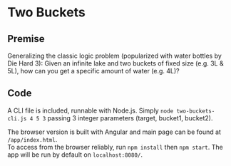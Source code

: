 # Two Buckets

## Premise
Generalizing the classic logic problem (popularized with water bottles by Die Hard 3): Given an infinite lake and two buckets of fixed size (e.g. 3L & 5L), how can you get a specific amount of water (e.g. 4L)?

## Code
A CLI file is included, runnable with Node.js.  Simply `node two-buckets-cli.js 4 5 3` passing 3 integer parameters (target, bucket1, bucket2).

The browser version is built with Angular and main page can be found at `/app/index.html`.  
To access from the browser reliably, run `npm install` then `npm start`.
The app will be run by default on `localhost:8080/`.


